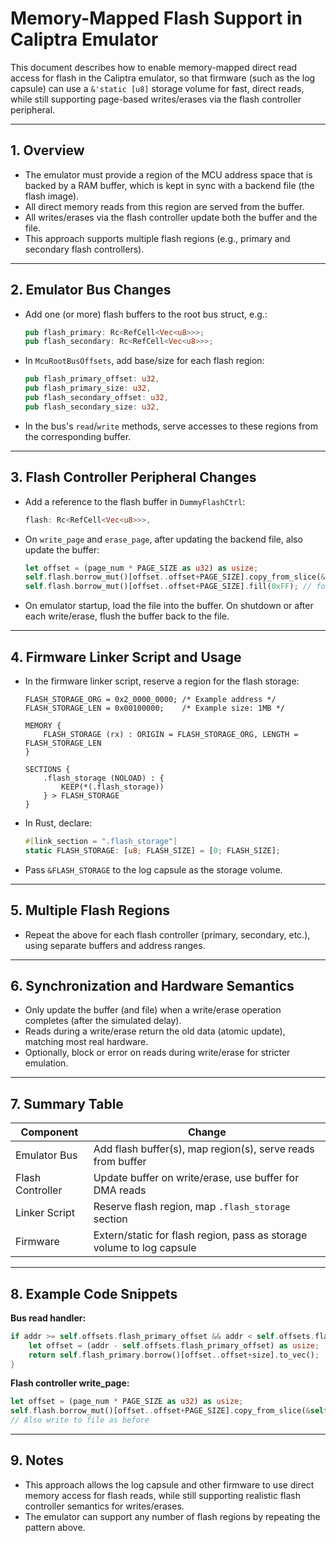# Memory-Mapped Flash Support in Caliptra Emulator

This document describes how to enable memory-mapped direct read access for flash in the Caliptra emulator, so that firmware (such as the log capsule) can use a `&'static [u8]` storage volume for fast, direct reads, while still supporting page-based writes/erases via the flash controller peripheral.

---

## 1. Overview

- The emulator must provide a region of the MCU address space that is backed by a RAM buffer, which is kept in sync with a backend file (the flash image).
- All direct memory reads from this region are served from the buffer.
- All writes/erases via the flash controller update both the buffer and the file.
- This approach supports multiple flash regions (e.g., primary and secondary flash controllers).

---

## 2. Emulator Bus Changes

- Add one (or more) flash buffers to the root bus struct, e.g.:
  ```rust
  pub flash_primary: Rc<RefCell<Vec<u8>>>;
  pub flash_secondary: Rc<RefCell<Vec<u8>>>;
  ```
- In `McuRootBusOffsets`, add base/size for each flash region:
  ```rust
  pub flash_primary_offset: u32,
  pub flash_primary_size: u32,
  pub flash_secondary_offset: u32,
  pub flash_secondary_size: u32,
  ```
- In the bus's `read`/`write` methods, serve accesses to these regions from the corresponding buffer.

---

## 3. Flash Controller Peripheral Changes

- Add a reference to the flash buffer in `DummyFlashCtrl`:
  ```rust
  flash: Rc<RefCell<Vec<u8>>>,
  ```
- On `write_page` and `erase_page`, after updating the backend file, also update the buffer:
  ```rust
  let offset = (page_num * PAGE_SIZE as u32) as usize;
  self.flash.borrow_mut()[offset..offset+PAGE_SIZE].copy_from_slice(&self.buffer); // for write
  self.flash.borrow_mut()[offset..offset+PAGE_SIZE].fill(0xFF); // for erase
  ```
- On emulator startup, load the file into the buffer. On shutdown or after each write/erase, flush the buffer back to the file.

---

## 4. Firmware Linker Script and Usage

- In the firmware linker script, reserve a region for the flash storage:
  ```ld
  FLASH_STORAGE_ORG = 0x2_0000_0000; /* Example address */
  FLASH_STORAGE_LEN = 0x00100000;    /* Example size: 1MB */

  MEMORY {
      FLASH_STORAGE (rx) : ORIGIN = FLASH_STORAGE_ORG, LENGTH = FLASH_STORAGE_LEN
  }

  SECTIONS {
      .flash_storage (NOLOAD) : {
          KEEP(*(.flash_storage))
      } > FLASH_STORAGE
  }
  ```
- In Rust, declare:
  ```rust
  #[link_section = ".flash_storage"]
  static FLASH_STORAGE: [u8; FLASH_SIZE] = [0; FLASH_SIZE];
  ```
- Pass `&FLASH_STORAGE` to the log capsule as the storage volume.

---

## 5. Multiple Flash Regions

- Repeat the above for each flash controller (primary, secondary, etc.), using separate buffers and address ranges.

---

## 6. Synchronization and Hardware Semantics

- Only update the buffer (and file) when a write/erase operation completes (after the simulated delay).
- Reads during a write/erase return the old data (atomic update), matching most real hardware.
- Optionally, block or error on reads during write/erase for stricter emulation.

---

## 7. Summary Table

| Component         | Change                                                                 |
|-------------------|------------------------------------------------------------------------|
| Emulator Bus      | Add flash buffer(s), map region(s), serve reads from buffer            |
| Flash Controller  | Update buffer on write/erase, use buffer for DMA reads                 |
| Linker Script     | Reserve flash region, map `.flash_storage` section                     |
| Firmware          | Extern/static for flash region, pass as storage volume to log capsule  |

---

## 8. Example Code Snippets

**Bus read handler:**
```rust
if addr >= self.offsets.flash_primary_offset && addr < self.offsets.flash_primary_offset + self.offsets.flash_primary_size {
    let offset = (addr - self.offsets.flash_primary_offset) as usize;
    return self.flash_primary.borrow()[offset..offset+size].to_vec();
}
```

**Flash controller write_page:**
```rust
let offset = (page_num * PAGE_SIZE as u32) as usize;
self.flash.borrow_mut()[offset..offset+PAGE_SIZE].copy_from_slice(&self.buffer);
// Also write to file as before
```

---

## 9. Notes

- This approach allows the log capsule and other firmware to use direct memory access for flash reads, while still supporting realistic flash controller semantics for writes/erases.
- The emulator can support any number of flash regions by repeating the pattern above.
